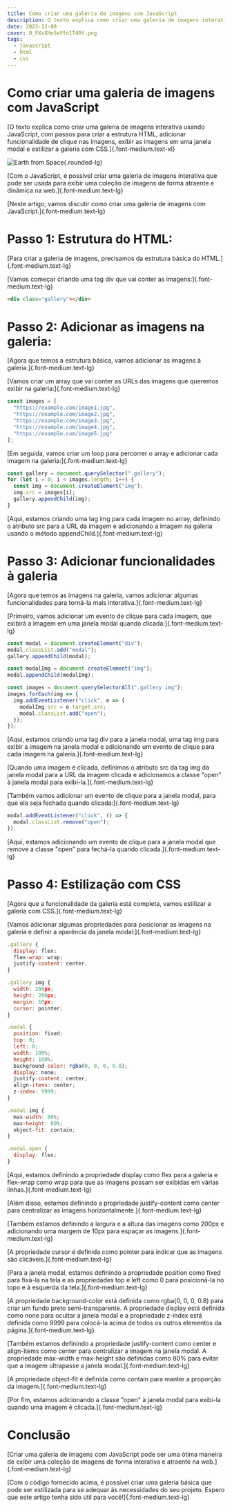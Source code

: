 ```yaml
---
title: Como criar uma galeria de imagens com JavaScript
description: O texto explica como criar uma galeria de imagens interativa usando JavaScript, com passos para criar a estrutura HTML, adicionar funcionalidade de clique nas imagens, exibir as imagens em uma janela modal e estilizar a galeria com CSS.
date: 2023-12-08
cover: 0_FXxXHe5eVfn1T4Rf.png
tags:
  - javascript
  - html
  - css
---
```


# Como criar uma galeria de imagens com JavaScript

[O texto explica como criar uma galeria de imagens interativa usando JavaScript, com passos para criar a estrutura HTML, adicionar funcionalidade de clique nas imagens, exibir as imagens em uma janela modal e estilizar a galeria com CSS.]{.font-medium.text-xl}

![Earth from Space](/images/blog/0_FXxXHe5eVfn1T4Rf.png){.rounded-lg}

[Com o JavaScript, é possível criar uma galeria de imagens interativa que pode ser usada para exibir uma coleção de imagens de forma atraente e dinâmica na web.]{.font-medium.text-lg}

[Neste artigo, vamos discutir como criar uma galeria de imagens com JavaScript.]{.font-medium.text-lg}

# Passo 1: Estrutura do HTML:

[Para criar a galeria de imagens, precisamos da estrutura básica do HTML.]{.font-medium.text-lg}

[Vamos começar criando uma tag div que vai conter as imagens:]{.font-medium.text-lg}


```html
<div class="gallery"></div>
```

# Passo 2: Adicionar as imagens na galeria:

[Agora que temos a estrutura básica, vamos adicionar as imagens à galeria.]{.font-medium.text-lg}

[Vamos criar um array que vai conter as URLs das imagens que queremos exibir na galeria:]{.font-medium.text-lg}


```js
const images = [
  "https://example.com/image1.jpg",
  "https://example.com/image2.jpg",
  "https://example.com/image3.jpg",
  "https://example.com/image4.jpg",
  "https://example.com/image5.jpg"
];
```

[Em seguida, vamos criar um loop para percorrer o array e adicionar cada imagem na galeria:]{.font-medium.text-lg}

```js
const gallery = document.querySelector(".gallery");
for (let i = 0; i < images.length; i++) {
  const img = document.createElement("img");
  img.src = images[i];
  gallery.appendChild(img);
}
```

[Aqui, estamos criando uma tag img para cada imagem no array, definindo o atributo src para a URL da imagem e adicionando a imagem na galeria usando o método appendChild.]{.font-medium.text-lg}

# Passo 3: Adicionar funcionalidades à galeria

[Agora que temos as imagens na galeria, vamos adicionar algumas funcionalidades para torná-la mais interativa.]{.font-medium.text-lg}

[Primeiro, vamos adicionar um evento de clique para cada imagem, que exibirá a imagem em uma janela modal quando clicada:]{.font-medium.text-lg}


```js
const modal = document.createElement("div");
modal.classList.add("modal");
gallery.appendChild(modal);

const modalImg = document.createElement("img");
modal.appendChild(modalImg);

const images = document.querySelectorAll(".gallery img");
images.forEach(img => {
  img.addEventListener("click", e => {
    modalImg.src = e.target.src;
    modal.classList.add("open");
  });
});
```

[Aqui, estamos criando uma tag div para a janela modal, uma tag img para exibir a imagem na janela modal e adicionando um evento de clique para cada imagem na galeria.]{.font-medium.text-lg}

[Quando uma imagem é clicada, definimos o atributo src da tag img da janela modal para a URL da imagem clicada e adicionamos a classe "open" à janela modal para exibi-la.]{.font-medium.text-lg}

[Também vamos adicionar um evento de clique para a janela modal, para que ela seja fechada quando clicada:]{.font-medium.text-lg}

```js
modal.addEventListener("click", () => {
  modal.classList.remove("open");
});
```

[Aqui, estamos adicionando um evento de clique para a janela modal que remove a classe "open" para fechá-la quando clicada.]{.font-medium.text-lg}

# Passo 4: Estilização com CSS

[Agora que a funcionalidade da galeria está completa, vamos estilizar a galeria com CSS.]{.font-medium.text-lg}

[Vamos adicionar algumas propriedades para posicionar as imagens na galeria e definir a aparência da janela modal:]{.font-medium.text-lg}

```js
.gallery {
  display: flex;
  flex-wrap: wrap;
  justify-content: center;
}

.gallery img {
  width: 200px;
  height: 200px;
  margin: 10px;
  cursor: pointer;
}

.modal {
  position: fixed;
  top: 0;
  left: 0;
  width: 100%;
  height: 100%;
  background-color: rgba(0, 0, 0, 0.8);
  display: none;
  justify-content: center;
  align-items: center;
  z-index: 9999;
}

.modal img {
  max-width: 80%;
  max-height: 80%;
  object-fit: contain;
}

.modal.open {
  display: flex;
}
```


[Aqui, estamos definindo a propriedade display como flex para a galeria e flex-wrap como wrap para que as imagens possam ser exibidas em várias linhas.]{.font-medium.text-lg}


[Além disso, estamos definindo a propriedade justify-content como center para centralizar as imagens horizontalmente.]{.font-medium.text-lg}


[Também estamos definindo a largura e a altura das imagens como 200px e adicionando uma margem de 10px para espaçar as imagens.]{.font-medium.text-lg}


[A propriedade cursor é definida como pointer para indicar que as imagens são clicáveis.]{.font-medium.text-lg}


[Para a janela modal, estamos definindo a propriedade position como fixed para fixá-la na tela e as propriedades top e left como 0 para posicioná-la no topo e à esquerda da tela.]{.font-medium.text-lg}


[A propriedade background-color está definida como rgba(0, 0, 0, 0.8) para criar um fundo preto semi-transparente. A propriedade display está definida como none para ocultar a janela modal e a propriedade z-index está definida como 9999 para colocá-la acima de todos os outros elementos da página.]{.font-medium.text-lg}


[Também estamos definindo a propriedade justify-content como center e align-items como center para centralizar a imagem na janela modal. A propriedade max-width e max-height são definidas como 80% para evitar que a imagem ultrapasse a janela modal.]{.font-medium.text-lg}

[A propriedade object-fit é definida como contain para manter a proporção da imagem.]{.font-medium.text-lg}


[Por fim, estamos adicionando a classe "open" à janela modal para exibi-la quando uma imagem é clicada.]{.font-medium.text-lg}

# Conclusão

[Criar uma galeria de imagens com JavaScript pode ser uma ótima maneira de exibir uma coleção de imagens de forma interativa e atraente na web.]{.font-medium.text-lg}

[Com o código fornecido acima, é possível criar uma galeria básica que pode ser estilizada para se adequar às necessidades do seu projeto. Espero que este artigo tenha sido útil para você!]{.font-medium.text-lg}
